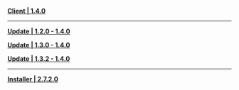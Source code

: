 **[Client | 1.4.0](https://autopatchcnws.yuanshen.com/client_app/pc_mihoyo/20210317_67c8f1002bb26672/YuanShen_1.4.0.zip)**

---

**[Update | 1.2.0 - 1.4.0](https://autopatchcnws.yuanshen.com/client_app/update/hk4e_cn/18/1.2.0_1.4.0_diff_s6wkdiZF.zip)**

**[Update | 1.3.0 - 1.4.0](https://autopatchcnws.yuanshen.com/client_app/update/hk4e_cn/18/1.3.0_1.4.0_diff_ir2NV1xs.zip)**

**[Update | 1.3.2 - 1.4.0](https://autopatchcnws.yuanshen.com/client_app/update/hk4e_cn/18/1.3.2_1.4.0_diff_8rY3a0Hs.zip)**

---

**[Installer | 2.7.2.0](https://autopatchcnws.yuanshen.com/client_app/launcher/20210325_77226fa89926bd92/yuanshen_setup_mihoyo_20210324155414.exe)**

